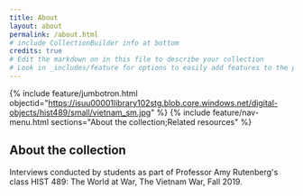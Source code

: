 ```yaml
---
title: About
layout: about
permalink: /about.html
# include CollectionBuilder info at bottom
credits: true
# Edit the markdown on in this file to describe your collection
# Look in _includes/feature for options to easily add features to the page
---
```


{% include feature/jumbotron.html objectid="https://isuu00001library102stg.blob.core.windows.net/digital-objects/hist489/small/vietnam_sm.jpg" %} 
{% include feature/nav-menu.html sections="About the collection;Related resources" %}

## About the collection

Interviews conducted by students as part of Professor Amy Rutenberg's class HIST 489: The World at War, The Vietnam War, Fall 2019.